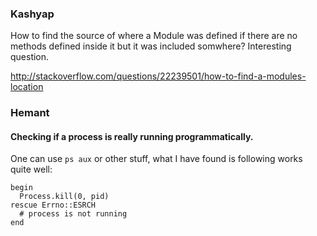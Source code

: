 ### Kashyap

How to find the source of where a Module was defined if there are no
methods defined inside it but it was included somwhere? Interesting
question.

http://stackoverflow.com/questions/22239501/how-to-find-a-modules-location

### Hemant

#### Checking if a process is really running programmatically.

One can use `ps aux` or other stuff, what I have found is following works quite well:

    begin
      Process.kill(0, pid)
    rescue Errno::ESRCH
      # process is not running
    end



